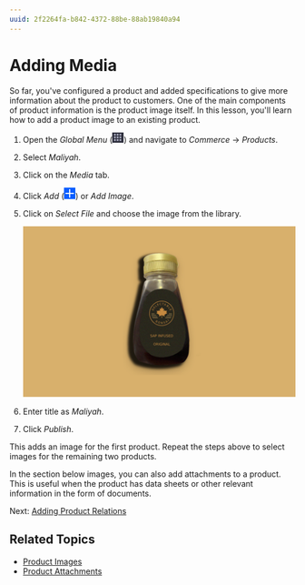 ```yaml
---
uuid: 2f2264fa-b842-4372-88be-88ab19840a94
---
```

# Adding Media

So far, you've configured a product and added specifications to give more information about the product to customers. One of the main components of product information is the product image itself. In this lesson, you'll learn how to add a product image to an existing product. 

1. Open the *Global Menu* (![Global Menu](../../images/icon-applications-menu.png)) and navigate to *Commerce* → *Products*.

1. Select *Maliyah*.

1. Click on the *Media* tab.

1. Click *Add* (![Add](../../images/icon-add.png)) or *Add Image*.

1. Click on *Select File* and choose the image from the library. 

   ![Choose the image, Maliyah.png, from the library.](./adding-media/images/01.png)

1. Enter title as *Maliyah*.

1. Click *Publish*.

This adds an image for the first product. Repeat the steps above to select images for the remaining two products. 

In the section below images, you can also add attachments to a product. This is useful when the product has data sheets or other relevant information in the form of documents. 

Next: [Adding Product Relations](./adding-product-relations.md)

## Related Topics

* [Product Images](https://learn.liferay.com/web/guest/w/commerce/product-management/creating-and-managing-products/products/product-images)
* [Product Attachments](https://learn.liferay.com/web/guest/w/commerce/product-management/creating-and-managing-products/products/product-attachments)
